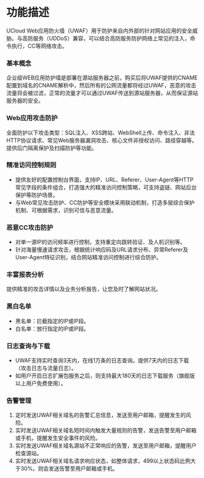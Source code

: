 # 功能描述
UCloud Web应用防火墙（UWAF）用于防护来自内外部的针对网站应用的安全威胁。与高防服务（UDDoS）兼容，可以结合高防服务防护网络上常见的注入，命令执行，CC等网络攻击。

### 基本概念
企业级WEB应用防护墙是部署在源站服务器之前，购买后将UWAF提供的CNAME配置到域名的CNAME解析中，然后所有的公网流量都将经过UWAF，恶意的攻击流量将会被过滤，正常的流量才可以通过UWAF传送到源站服务器，从而保证源站服务器的安全。

### Web应用攻击防护
全面防护以下攻击类型：SQL注入、XSS跨站、WebShell上传、命令注入、非法HTTP协议请求、常见Web服务器漏洞攻击、核心文件非授权访问、路径穿越等。提供后门隔离保护及扫描防护等功能。

### 精准访问控制规则
* 提供友好的配置控制台界面，支持IP、URL、Referer、User-Agent等HTTP常见字段的条件组合，打造强大的精准访问控制策略，可支持盗链、网站后台保护等防护场景。
* 与Web常见攻击防护、CC防护等安全模块采用联动机制，打造多层综合保护机制、可根据需求，识别可信与恶意流量。

### 恶意CC攻击防护
* 对单一源IP的访问频率进行控制，支持重定向跳转验证、及人机识别等。
* 针对海量慢速请求攻击，根据统计响应码及URL请求分布、异常Referer及User-Agent特征识别，结合网站精准访问控制进行综合防护。

### 丰富报表分析
提供精准的攻击详情以及业务分析报告，让您及时了解网站状况。

### 黑白名单
* 黑名单：拦截指定的IP或IP段。
* 白名单：放行指定的IP或IP段。

### 日志查询与下载
* UWAF支持实时查询3天内，在线1万条的日志查询。提供7天内的日志下载（攻击日志与流量日志）。
* 如用户开启日志扩展包服务之后，则支持最大180天的日志下载服务（旗舰版以上用户免费使用）。

### 告警管理
1. 定时发送UWAF相关域名的告警汇总信息，发送至用户邮箱，提醒发生的风险。
2. 实时发送UWAF相关域名短时间内触发大量规则的告警，发送告警至用户邮箱或手机，提醒发生安全事件的风险。
3. 实时发送UWAF相关域名源站不正常响应的告警，发送至用户邮箱，提醒用户检查源站。
4. 实时发送UWAF相关域名请求响应状态，如整体请求，499以上状态码比例大于30%。则会发送告警至用户邮箱或手机。

